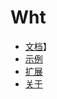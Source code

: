 # Wht
<!-- ![logo](ydoc/images/wht.png) -->

* [文档](/documents/index.md)】
* [示例](/demo/index.md)
* [扩展](/extend/index.md)
* [关于](/about/index.html)

